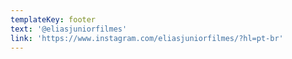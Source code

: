 ```yaml
---
templateKey: footer
text: '@eliasjuniorfilmes'
link: 'https://www.instagram.com/eliasjuniorfilmes/?hl=pt-br'
---
```


